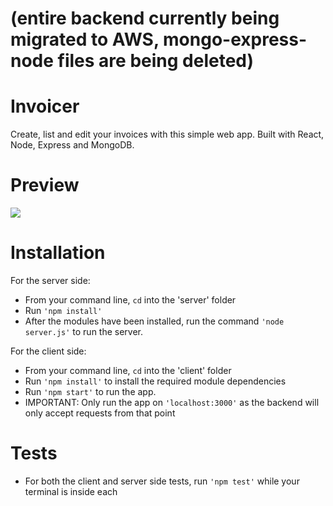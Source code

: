 # (entire backend currently being migrated to AWS, mongo-express-node files are being deleted)


# Invoicer

Create, list and edit your invoices with this simple web app. Built with React, Node, Express and MongoDB.

# Preview

![](invoicer.gif)

# Installation 

For the server side:
- From your command line, ```cd``` into the 'server' folder
- Run ```'npm install'```
- After the modules have been installed, run the command ```'node server.js'``` to run the server.


For the client side:
- From your command line, ```cd``` into the 'client' folder
- Run ```'npm install'``` to install the required module dependencies
- Run ```'npm start'``` to run the app.
- IMPORTANT: Only run the app on ```'localhost:3000'``` as the backend will only accept requests from that point

# Tests
- For both the client and server side tests, run ```'npm test'``` while your terminal is inside each
